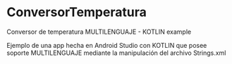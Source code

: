 # ConversorTemperatura

Conversor de temperatura MULTILENGUAJE - KOTLIN example

Ejemplo de una app hecha en Android Studio con KOTLIN que posee soporte MULTILENGUAJE mediante la manipulación del archivo Strings.xml

